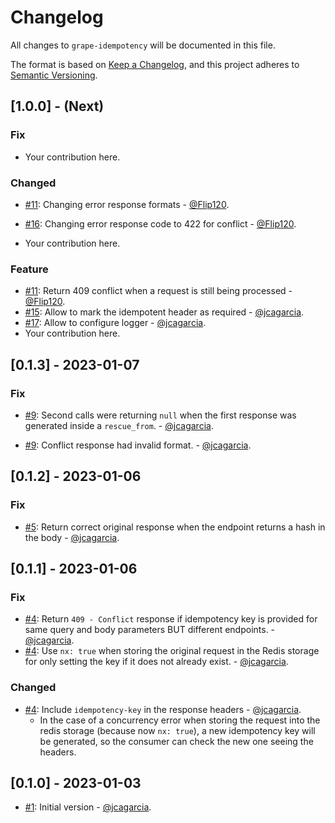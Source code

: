 # Changelog
All changes to `grape-idempotency` will be documented in this file.

The format is based on [Keep a Changelog](https://keepachangelog.com/en/1.0.0/),
and this project adheres to [Semantic Versioning](https://semver.org/spec/v2.0.0.html).

## [1.0.0] - (Next)

### Fix

* Your contribution here.

### Changed

* [#11](https://github.com/jcagarcia/grape-idempotency/pull/11): Changing error response formats - [@Flip120](https://github.com/Flip120).
* [#16](https://github.com/jcagarcia/grape-idempotency/pull/16): Changing error response code to 422 for conflict - [@Flip120](https://github.com/Flip120).

* Your contribution here.

### Feature

* [#11](https://github.com/jcagarcia/grape-idempotency/pull/11): Return 409 conflict when a request is still being processed - [@Flip120](https://github.com/Flip120).
* [#15](https://github.com/jcagarcia/grape-idempotency/pull/15): Allow to mark the idempotent header as required - [@jcagarcia](https://github.com/jcagarcia).
* [#17](https://github.com/jcagarcia/grape-idempotency/pull/17): Allow to configure logger - [@jcagarcia](https://github.com/jcagarcia).
* Your contribution here.

## [0.1.3] - 2023-01-07

### Fix

* [#9](https://github.com/jcagarcia/grape-idempotency/pull/9): Second calls were returning `null` when the first response was generated inside a `rescue_from`. - [@jcagarcia](https://github.com/jcagarcia).
- [#9](https://github.com/jcagarcia/grape-idempotency/pull/9): Conflict response had invalid format. - [@jcagarcia](https://github.com/jcagarcia).

## [0.1.2] - 2023-01-06

### Fix

* [#5](https://github.com/jcagarcia/grape-idempotency/pull/5): Return correct original response when the endpoint returns a hash in the body - [@jcagarcia](https://github.com/jcagarcia).

## [0.1.1] - 2023-01-06

### Fix

* [#4](https://github.com/jcagarcia/grape-idempotency/pull/4): Return `409 - Conflict` response if idempotency key is provided for same query and body parameters BUT different endpoints. - [@jcagarcia](https://github.com/jcagarcia).
* [#4](https://github.com/jcagarcia/grape-idempotency/pull/4): Use `nx: true` when storing the original request in the Redis storage for only setting the key if it does not already exist. - [@jcagarcia](https://github.com/jcagarcia).

### Changed

* [#4](https://github.com/jcagarcia/grape-idempotency/pull/4): Include `idempotency-key` in the response headers - [@jcagarcia](https://github.com/jcagarcia).
  * In the case of a concurrency error when storing the request into the redis storage (because now `nx: true`), a new idempotency key will be generated, so the consumer can check the new one seeing the headers.

## [0.1.0] - 2023-01-03

* [#1](https://github.com/jcagarcia/grape-idempotency/pull/1): Initial version - [@jcagarcia](https://github.com/jcagarcia).
